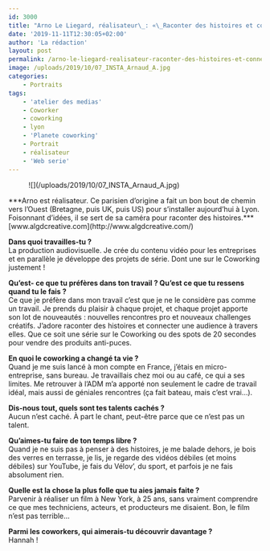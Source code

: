 ```yaml
---
id: 3000
title: "Arno Le Liegard, réalisateur\_: «\_Raconter des histoires et connecter une audience à travers elles\_»"
date: '2019-11-11T12:30:05+02:00'
author: 'La rédaction'
layout: post
permalink: /arno-le-liegard-realisateur-raconter-des-histoires-et-connecter-une-audience-a-travers-elles/
image: /uploads/2019/10/07_INSTA_Arnaud_A.jpg
categories:
    - Portraits
tags:
    - 'atelier des medias'
    - Coworker
    - coworking
    - lyon
    - 'Planete coworking'
    - Portrait
    - réalisateur
    - 'Web serie'
---
```


<figure class="wp-block-image">![](/uploads/2019/10/07_INSTA_Arnaud_A.jpg)</figure>***Arno est réalisateur. Ce parisien d’origine a fait un bon bout de chemin vers l’Ouest (Bretagne, puis UK, puis US) pour s’installer aujourd’hui à Lyon. Foisonnant d’idées, il se sert de sa caméra pour raconter des histoires.***   
[www.algdcreative.com](http://www.algdcreative.com/)

**Dans quoi travailles-tu ?**  
La production audiovisuelle. Je crée du contenu vidéo pour les entreprises et en parallèle je développe des projets de série. Dont une sur le Coworking justement !

**Qu’est- ce que tu préfères dans ton travail ? Qu’est ce que tu ressens quand tu le fais ?**  
Ce que je préfère dans mon travail c’est que je ne le considère pas comme un travail. Je prends du plaisir à chaque projet, et chaque projet apporte son lot de nouveautés : nouvelles rencontres pro et nouveaux challenges créatifs. J’adore raconter des histoires et connecter une audience à travers elles. Que ce soit une série sur le Coworking ou des spots de 20 secondes pour vendre des produits anti-puces.   
  
**En quoi le coworking a changé ta vie ?**  
Quand je me suis lancé à mon compte en France, j’étais en micro-entreprise, sans bureau. Je travaillais chez moi ou au café, ce qui a ses limites. Me retrouver à l’ADM m’a apporté non seulement le cadre de travail idéal, mais aussi de géniales rencontres (ça fait bateau, mais c’est vrai…).  
  
**Dis-nous tout, quels sont tes talents cachés ?**  
Aucun n’est caché. À part le chant, peut-être parce que ce n’est pas un talent.  
  
**Qu’aimes-tu faire de ton temps libre ?**  
Quand je ne suis pas à penser à des histoires, je me balade dehors, je bois des verres en terrasse, je lis, je regarde des vidéos débiles (et moins débiles) sur YouTube, je fais du Vélov’, du sport, et parfois je ne fais absolument rien.  
  
**Quelle est la chose la plus folle que tu aies jamais faite ?**  
Parvenir à réaliser un film à New York, à 25 ans, sans vraiment comprendre ce que mes techniciens, acteurs, et producteurs me disaient. Bon, le film n’est pas terrible…  
  
**Parmi les coworkers, qui aimerais-tu découvrir davantage ?**  
Hannah !